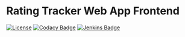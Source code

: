 # Rating Tracker Web App Frontend

[![License](https://img.shields.io/github/license/marvinruder/rating-tracker-frontend)](https://github.com/marvinruder/rating-tracker-frontend/blob/main/LICENSE)
[![Codacy Badge](https://app.codacy.com/project/badge/Grade/0c4532c1690a44bbac5e90e06ad84630)](https://www.codacy.com/gh/marvinruder/rating-tracker-frontend/dashboard)
[![Jenkins Badge](https://jenkins.mruder.dev/buildStatus/icon?job\=rating-tracker-frontend-multibranch%2Fmain)](https://jenkins.mruder.dev/job/rating-tracker-frontend-multibranch)
